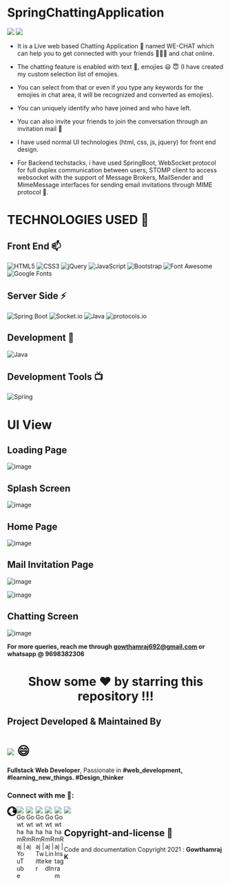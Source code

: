 # SpringChattingApplication

![](https://img.shields.io/github/languages/count/gowthamrajk/SpringChattingApplication)   ![](https://img.shields.io/github/languages/top/gowthamrajk/SpringChattingApplication)

- It is a Live web based Chatting Application 🔅 named WE-CHAT which can help you to get connected with your friends 👨‍👦‍👦 and chat online.

- The chatting feature is enabled with text 📑, emojies 😃 😇 (I have created my custom selection list of emojies. 
- You can select from that or even if you type any keywords for the emojies in chat area, it will be recognized and converted as emojies).
- You can uniquely identify who have joined and who have left.
- You can also invite your friends to join the conversation through an invitation mail 📧

- I have used normal UI technologies (html, css, js, jquery) for front end design.
- For Backend techstacks, i have used SpringBoot, WebSocket protocol for full duplex communication between users, STOMP client to access websocket with the support of Message Brokers, MailSender and MimeMessage interfaces for sending email invitations through MIME protocol 📩.

# TECHNOLOGIES USED 📌

## Front End 📫

![HTML5](https://img.shields.io/static/v1?style=for-the-badge&message=HTML5&color=E34F26&logo=HTML5&logoColor=FFFFFF&label=)
![CSS3](https://img.shields.io/static/v1?style=for-the-badge&message=CSS3&color=1572B6&logo=CSS3&logoColor=FFFFFF&label=)
![jQuery](https://img.shields.io/static/v1?style=for-the-badge&message=jQuery&color=0769AD&logo=jQuery&logoColor=FFFFFF&label=)
![JavaScript](https://img.shields.io/static/v1?style=for-the-badge&message=JavaScript&color=222222&logo=JavaScript&logoColor=F7DF1E&label=)
![Bootstrap](https://img.shields.io/static/v1?style=for-the-badge&message=Bootstrap&color=7952B3&logo=Bootstrap&logoColor=FFFFFF&label=)
![Font Awesome](https://img.shields.io/static/v1?style=for-the-badge&message=Font+Awesome&color=339AF0&logo=Font+Awesome&logoColor=FFFFFF&label=)
![Google Fonts](https://img.shields.io/static/v1?style=for-the-badge&message=Google+Fonts&color=4285F4&logo=Google+Fonts&logoColor=FFFFFF&label=)

## Server Side ⚡

![Spring Boot](https://img.shields.io/static/v1?style=for-the-badge&message=Spring+Boot&color=6DB33F&logo=Spring+Boot&logoColor=FFFFFF&label=)
![Socket.io](https://img.shields.io/static/v1?style=for-the-badge&message=Socket.io&color=010101&logo=Socket.io&logoColor=FFFFFF&label=)
![Java](https://img.shields.io/static/v1?style=for-the-badge&message=Java&color=007396&logo=Java&logoColor=FFFFFF&label=)
![protocols.io](https://img.shields.io/static/v1?style=for-the-badge&message=protocols.io&color=4D9FE7&logo=protocols.io&logoColor=FFFFFF&label=)

## Development 🔭

![Java](https://img.shields.io/static/v1?style=for-the-badge&message=Open+JDK+14&color=007396&label=)

## Development Tools 📺

![Spring](https://img.shields.io/static/v1?style=for-the-badge&message=Spring+Tool+Suit&color=6DB33F&logo=Spring&logoColor=FFFFFF&label=)


# UI View

## Loading Page

![image](https://user-images.githubusercontent.com/43011442/124279870-9dc44e80-db65-11eb-822f-76f3123a65b8.png)


## Splash Screen

![image](https://user-images.githubusercontent.com/43011442/124280093-e5e37100-db65-11eb-96e7-a2666db91504.png)


## Home Page

![image](https://user-images.githubusercontent.com/43011442/124280225-0d3a3e00-db66-11eb-9987-e334e865b04f.png)


## Mail Invitation Page

![image](https://user-images.githubusercontent.com/43011442/124280356-378bfb80-db66-11eb-82f3-0a79cbbb2a70.png)

![image](https://user-images.githubusercontent.com/43011442/124280574-7c179700-db66-11eb-8cbb-fa0deb6d01a9.png)


## Chatting Screen

![image](https://user-images.githubusercontent.com/43011442/124281222-22fc3300-db67-11eb-8c8e-20077e0f17f4.png)


**For more queries, reach me through gowthamraj692@gmail.com or whatsapp @ 9698382306**


<div align="center">
  
# Show some ❤️ by starring this repository !!!
  
</div>


## Project Developed & Maintained By 

# ![](https://img.shields.io/static/v1?style=for-the-badge&message=Gowthamraj+K&color=007396&label=) 😄

**Fullstack Web Developer**, Passionate in **#web_development, #learning_new_things. #Design_thinker**

### Connect with me 👋:

[<img align="left" alt="code-Jamm.in" width="22px" src="https://raw.githubusercontent.com/iconic/open-iconic/master/svg/globe.svg" />][website1]
[<img align="left" alt="GowthamRaj | YouTube" width="22px" src="https://cdn.jsdelivr.net/npm/simple-icons@v3/icons/youtube.svg" />][youtube]
[<img align="left" alt="GowthamRaj " width="22px" src="https://www.iconfinder.com/data/icons/logos-and-brands/512/160_Hackerrank_logo_logos-512.png" />][hackerrank]
[<img align="left" alt="GowthamRaj  | Twitter" width="22px" src="https://cdn.jsdelivr.net/npm/simple-icons@v3/icons/twitter.svg" />][twitter]
[<img align="left" alt="GowthamRaj  | LinkedIn" width="22px" src="https://cdn.jsdelivr.net/npm/simple-icons@v3/icons/linkedin.svg" />][linkedin]
[<img align="left" alt="GowthamRaj  | Instagram" width="22px" src="https://cdn.jsdelivr.net/npm/simple-icons@v3/icons/instagram.svg" />][instagram]
[![](https://img.shields.io/badge/9698382306-25D366?style=social&logo=whatsapp&logoColor=green)]()

## Copyright-and-license 📌

Code and documentation Copyright 2021 : **Gowthamraj K**


[website1]: https://sites.google.com/view/code-jamm
[hackerrank]: https://www.hackerrank.com/gowthamraj692
[website]: https://github.com/gowthamrajk
[twitter]: https://twitter.com/Gowtham29341737
[youtube]: https://www.youtube.com/channel/UC_Q5Zet9Oz-UVAeJ-oE_uGQ?view_as=subscriber
[instagram]: https://instagram.com/gow_t_h_a_m_r_a_j
[linkedin]: https://www.linkedin.com/in/gowtham-kittusamy-54b835174/
